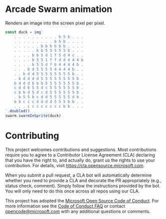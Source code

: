 ---
---
# Arcade Swarm animation

Renders an image into the screen pixel per pixel.

```typescript
const duck = img`
    . . . . . . . . . . b 5 b . . .
    . . . . . . . . . b 5 b . . . .
    . . . . . . b b b b b b . . . .
    . . . . . b b 5 5 5 5 5 b . . .
    . . . . b b 5 d 1 f 5 d 4 c . .
    . . . . b 5 5 1 f f d d 4 4 4 b
    . . . . b 5 5 d f b 4 4 4 4 b .
    . . . b d 5 5 5 5 4 4 4 4 b . .
    . . b d d 5 5 5 5 5 5 5 5 b . .
    . b d d d d 5 5 5 5 5 5 5 5 b .
    b d d d b b b 5 5 5 5 5 5 5 b .
    c d d b 5 5 d c 5 5 5 5 5 5 b .
    c b b d 5 d c d 5 5 5 5 5 5 b .
    . b 5 5 b c d d 5 5 5 5 5 d b .
    b b c c c d d d d 5 5 5 b b . .
    . . . c c c c c c c c b b . . .
`.doubled()
swarm.swarmInSprite(duck)
```

# Contributing

This project welcomes contributions and suggestions.  Most contributions require you to agree to a
Contributor License Agreement (CLA) declaring that you have the right to, and actually do, grant us
the rights to use your contribution. For details, visit https://cla.opensource.microsoft.com.

When you submit a pull request, a CLA bot will automatically determine whether you need to provide
a CLA and decorate the PR appropriately (e.g., status check, comment). Simply follow the instructions
provided by the bot. You will only need to do this once across all repos using our CLA.

This project has adopted the [Microsoft Open Source Code of Conduct](https://opensource.microsoft.com/codeofconduct/).
For more information see the [Code of Conduct FAQ](https://opensource.microsoft.com/codeofconduct/faq/) or
contact [opencode@microsoft.com](mailto:opencode@microsoft.com) with any additional questions or comments.

<script src="https://makecode.com/gh-pages-embed.js"></script><script>makeCodeRender("https://arcade.makecode.com/", "{{ site.github.owner_name }}/{{ site.github.repository_name }}");</script>
